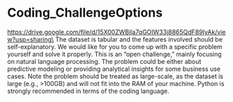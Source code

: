 # Coding_ChallengeOptions
https://drive.google.com/file/d/15X00ZWBjla7qGOIW33j8865QdF89IyAk/view?usp=sharing\  The dataset is tabular and the features involved should be self-explanatory. We would like for you to come up with a specific problem yourself and solve it properly. This is an “open challenge,” mainly focusing on natural language processing. The problem could be either about predictive modeling or providing analytical insights for some business use cases. Note the problem should be treated as large-scale, as the dataset is large (e.g., >100GB) and will not fit into the RAM of your machine. Python is strongly recommended in terms of the coding language.
